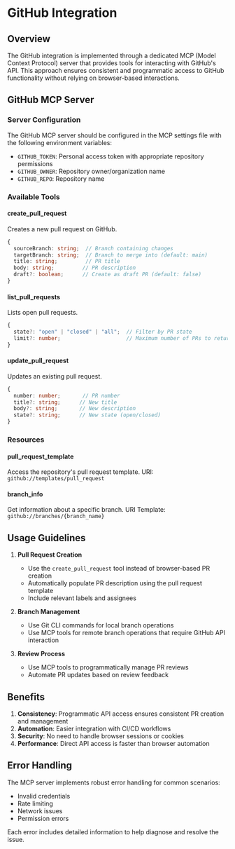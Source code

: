 # GitHub Integration

## Overview

The GitHub integration is implemented through a dedicated MCP (Model Context Protocol) server that provides tools for interacting with GitHub's API. This approach ensures consistent and programmatic access to GitHub functionality without relying on browser-based interactions.

## GitHub MCP Server

### Server Configuration

The GitHub MCP server should be configured in the MCP settings file with the following environment variables:

- `GITHUB_TOKEN`: Personal access token with appropriate repository permissions
- `GITHUB_OWNER`: Repository owner/organization name
- `GITHUB_REPO`: Repository name

### Available Tools

#### create_pull_request

Creates a new pull request on GitHub.

```typescript
{
  sourceBranch: string;  // Branch containing changes
  targetBranch: string;  // Branch to merge into (default: main)
  title: string;         // PR title
  body: string;         // PR description
  draft?: boolean;      // Create as draft PR (default: false)
}
```

#### list_pull_requests

Lists open pull requests.

```typescript
{
  state?: "open" | "closed" | "all";  // Filter by PR state
  limit?: number;                     // Maximum number of PRs to return
}
```

#### update_pull_request

Updates an existing pull request.

```typescript
{
  number: number;       // PR number
  title?: string;      // New title
  body?: string;       // New description
  state?: string;      // New state (open/closed)
}
```

### Resources

#### pull_request_template

Access the repository's pull request template.
URI: `github://templates/pull_request`

#### branch_info

Get information about a specific branch.
URI Template: `github://branches/{branch_name}`

## Usage Guidelines

1. **Pull Request Creation**

   - Use the `create_pull_request` tool instead of browser-based PR creation
   - Automatically populate PR description using the pull request template
   - Include relevant labels and assignees

2. **Branch Management**

   - Use Git CLI commands for local branch operations
   - Use MCP tools for remote branch operations that require GitHub API interaction

3. **Review Process**
   - Use MCP tools to programmatically manage PR reviews
   - Automate PR updates based on review feedback

## Benefits

1. **Consistency**: Programmatic API access ensures consistent PR creation and management
2. **Automation**: Easier integration with CI/CD workflows
3. **Security**: No need to handle browser sessions or cookies
4. **Performance**: Direct API access is faster than browser automation

## Error Handling

The MCP server implements robust error handling for common scenarios:

- Invalid credentials
- Rate limiting
- Network issues
- Permission errors

Each error includes detailed information to help diagnose and resolve the issue.

